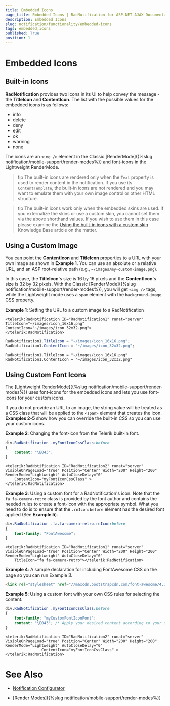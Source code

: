 ```yaml
---
title: Embedded Icons
page_title: Embedded Icons | RadNotification for ASP.NET AJAX Documentation
description: Embedded Icons
slug: notification/functionality/embedded-icons
tags: embedded,icons
published: True
position: 1
---
```


# Embedded Icons



## Built-in Icons

**RadNotification** provides two icons in its UI to help convey the message - the **TitleIcon** and **ContentIcon**. The list with the possible values for the embedded icons is as follows:

* info
* delete
* deny
* edit
* ok
* warning
* none

The icons are an `<img />` element in the Classic [RenderMode]({%slug notification/mobile-support/render-modes%}) and font-icons in the Lightweight RenderMode.

>tip The built-in icons are rendered only when the `Text` property is used to render content in the notification. If you use its `ContentTemplate`, the built-in icons are not rendered and you may want to emulate them with your own image control or other HTML structure.

>tip The built-in icons work only when the embedded skins are used. If you externalize the skins or use a custom skin, you cannot set them via the above shorthand values. If you wish to use them in this case please examine the [Using the built-in icons with a custom skin](http://www.telerik.com/support/kb/aspnet-ajax/notification/using-the-built-in-icons-with-a-custom-skin.aspx) Knowledge Base article on the matter.

## Using a Custom Image

You can point the **ContentIcon** and **TitleIcon** properties to a URL with your own image as shown in **Example 1**. You can use an absolute or a relative URL, and an ASP root-relative path (e.g., `~/images/my-custom-image.png`).

In this case, the **TitleIcon**'s size is 16 by 16 pixels and the **ContentIcon**'s size is 32 by 32 pixels. With the Classic [RenderMode]({%slug notification/mobile-support/render-modes%}), you will get `<img />` tags, while the Lightweight mode uses a `span` element with the `background-image` CSS property.

**Example 1**: Setting the URL to a custom image to a RadNotification

````ASP.NET
<telerik:RadNotification ID="RadNotification1" runat="server" TitleIcon="~/images/icon_16x16.png" ContentIcon="~/images/icon_32x32.png">
</telerik:RadNotification>
````
````C#
RadNotification1.TitleIcon = "~/images/icon_16x16.png";
RadNotification1.ContentIcon = "~/images/icon_32x32.png";
````
````VB
RadNotification1.TitleIcon = "~/images/icon_16x16.png"
RadNotification1.ContentIcon = "~/images/icon_32x32.png"
````


## Using Custom Font Icons

The [Lightweight RenderMode]({%slug notification/mobile-support/render-modes%}) uses font-icons for the embedded icons and lets you use font-icons for your custom icons.

If you do not provide an URL to an image, the string value will be treated as a CSS class that will be applied to the `<span>` element that creates the icon. **Examples 2-5** show how you can override the built-in CSS so you can use your custom icons.

**Example 2**: Changing the font-icon from the Telerik built-in font.

````CSS
div.RadNotification .myFontIconCssClass:before
{
	content: "\E043";
}
````

````ASP.NET
<telerik:RadNotification ID="RadNotification2" runat="server" VisibleOnPageLoad="true" Position="Center" Width="200" Height="200" RenderMode="Lightweight" AutoCloseDelay="0"
	ContentIcon="myFontIconCssClass" >
</telerik:RadNotification>
````

**Example 3**: Using a custom font for a RadNotification's icon. Note that the `fa fa-camera-retro` class is provided by the font author and contains the needed rules to create a font-icon with the appropriate symbol. What you need to do is to ensure that the `.rnIcon:before` element has the desired font applied (See **Example 5**).
````CSS
div.RadNotification .fa.fa-camera-retro.rnIcon:before
{
	font-family: "FontAwesome";
}
````

````ASP.NET
<telerik:RadNotification ID="RadNotification1" runat="server" VisibleOnPageLoad="true" Position="Center" Width="200" Height="200" RenderMode="Lightweight" AutoCloseDelay="0"
	TitleIcon="fa fa-camera-retro"></telerik:RadNotification>
````


**Example 4**: A sample declaration for including FontAwesome CSS on the page so you can run Example 3.
````HTML
<link rel="stylesheet" href="//maxcdn.bootstrapcdn.com/font-awesome/4.3.0/css/font-awesome.min.css" />
````

**Example 5**: Using a custom font with your own CSS rules for selecting the content.
````CSS
div.RadNotification .myFontIconCssClass:before
{
	font-family: "myCustomFontIconFont";
	content: "\E043"; /* Apply your desired content according to your own font */
}
````

````ASP.NET
<telerik:RadNotification ID="RadNotification2" runat="server" VisibleOnPageLoad="true" Position="Center" Width="200" Height="200" RenderMode="Lightweight" AutoCloseDelay="0"
				ContentIcon="myFontIconCssClass" >
</telerik:RadNotification>
````


# See Also

 * [Notification Configurator](http://demos.telerik.com/aspnet-ajax/notification/examples/configurator/defaultcs.aspx)

 * [Render Modes]({%slug notification/mobile-support/render-modes%}) 